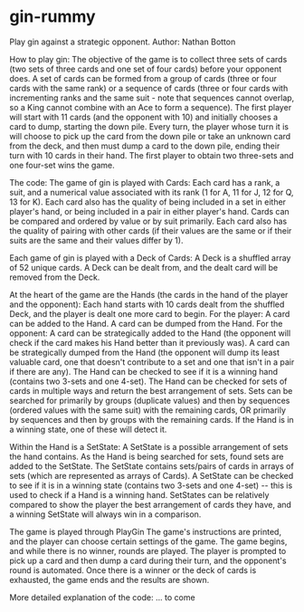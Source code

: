 # gin-rummy
Play gin against a strategic opponent.
Author: Nathan Botton

How to play gin:
The objective of the game is to collect three sets of cards (two sets of three cards and one set of four cards) before your opponent does.
A set of cards can be formed from a group of cards (three or four cards with the same rank) or a sequence of cards (three or four cards with incrementing ranks and the same suit - note that sequences cannot overlap, so a King cannot combine with an Ace to form a sequence).
The first player will start with 11 cards (and the opponent with 10) and initially chooses a card to dump, starting the down pile. Every turn, the player whose turn it is will choose to pick up the card from the down pile or take an unknown card from the deck, and then must dump a card to the down pile, ending their turn with 10 cards in their hand. 
The first player to obtain two three-sets and one four-set wins the game.

The code:
The game of gin is played with Cards: 
    Each card has a rank, a suit, and a numerical value associated with its rank (1 for A, 11 for J, 12 for Q, 13 for K).
    Each card also has the quality of being included in a set in either player's hand, or being included in a pair in either player's hand.
    Cards can be compared and ordered by value or by suit primarily.
    Each card also has the quality of pairing with other cards (if their values are the same or if their suits are the same and their values differ by 1).

Each game of gin is played with a Deck of Cards:
    A Deck is a shuffled array of 52 unique cards.
    A Deck can be dealt from, and the dealt card will be removed from the Deck.

At the heart of the game are the Hands (the cards in the hand of the player and the opponent):
    Each hand starts with 10 cards dealt from the shuffled Deck, and the player is dealt one more card to begin.
    For the player:
        A card can be added to the Hand.
        A card can be dumped from the Hand.
    For the opponent:
        A card can be strategically added to the Hand (the opponent will check if the card makes his Hand better than it previously was).
        A card can be strategically dumped from the Hand (the opponent will dump its least valuable card, one that doesn't contribute to a set and one that isn't in a pair if there are any).
    The Hand can be checked to see if it is a winning hand (contains two 3-sets and one 4-set).
    The Hand can be checked for sets of cards in multiple ways and return the best arrangement of sets.
        Sets can be searched for primarily by groups (duplicate values) and then by sequences (ordered values with the same suit) with the remaining cards, OR primarily by sequences and then by groups with the remaining cards. If the Hand is in a winning state, one of these will detect it.

Within the Hand is a SetState:
    A SetState is a possible arrangement of sets the hand contains.
    As the Hand is being searched for sets, found sets are added to the SetState.
    The SetState contains sets/pairs of cards in arrays of sets (which are represented as arrays of Cards).
    A SetState can be checked to see if it is in a winning state (contains two 3-sets and one 4-set) -- this is used to check if a Hand is a winning hand.
    SetStates can be relatively compared to show the player the best arrangement of cards they have, and a winning SetState will always win in a comparison.

The game is played through PlayGin
    The game's instructions are printed, and the player can choose certain settings of the game.
    The game begins, and while there is no winner, rounds are played.
    The player is prompted to pick up a card and then dump a card during their turn, and the opponent's round is automated.
    Once there is a winner or the deck of cards is exhausted, the game ends and the results are shown.


More detailed explanation of the code:
    ... to come


